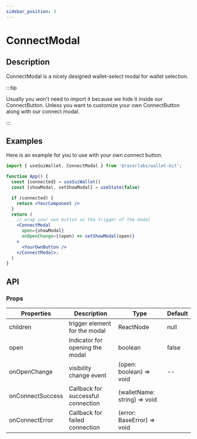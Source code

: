 ```yaml
---
sidebar_position: 3
---
```


# ConnectModal

## Description

ConnectModal is a nicely designed wallet-select modal for wallet selection.

:::tip

Usually you won't need to import it because we hide it inside our ConnectButton. Unless you want to customize your own ConnectButton along with our connect modal.

:::

## Examples

Here is an example for you to use with your own connect button.

```jsx
import { useSuiWallet, ConnectModal } from '@razorlabs/wallet-kit';

function App() {
  const {connected} = useSuiWallet()
  const [showModal, setShowModal] = useState(false)

  if (connected) {
    return <YourComponent />
  }
  return (
    // wrap your own button as the trigger of the modal
    <ConnectModal
      open={showModal}
      onOpenChange={(open) => setShowModal(open)}
    >
      <YourOwnButton />
    </ConnectModal>;
  )
}

```

## API

### Props

| Properties       | Description                        | Type                         | Default |
| ---------------- | ---------------------------------- | ---------------------------- | ------- |
| children         | trigger element for the modal      | ReactNode                    | null    |
| open             | Indicator for opening the modal    | boolean                      | false   |
| onOpenChange     | visibility change event            | (open: boolean) => void      | --      |
| onConnectSuccess | Callback for successful connection | (walletName: string) => void |         |
| onConnectError   | Callback for failed connection     | (error: BaseError) => void   |         |
